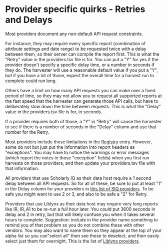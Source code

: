 # Provider specific quirks - Retries and Delays

Most providers document any non-default API request constraints. 

For instance, they may require every specific report (combination of attribute settings and date range) to be requested twice with a delay between them, so their server can compile the report first.  This is what the "Retry" value in the providers.tsv file is for. You can put a "Y" for yes if the provider doesn't specify a specific delay time, or a number in seconds if they do. The harvester will use a reasonable default value if you put a "Y", but if you have a lot of those, expect the overall time for a harvest run to complete could run long.

Others have a limit on how many API requests you can make over a fixed period of time, so they may not allow you to request all supported reports at the fast speed that the harvester can generate those API calls, but have to deliberately slow down the time between requests. This is what the "Delay" value in the providers.tsv file is for, in seconds.

If a provider requires both of those, a "Y" in "Retry" will cause the harvester to see if there is a number of seconds in the "Delay" column and use that number for the Retry.

Most providers include these limitations in the [Registry](https://registry.countermetrics.org/) entry.  However, some do not but just put the information into report headers as "exceptions". You may have to notice the warnings or error messages (which report the notes in those "exception" fields) when you first run harvests on those providers, and then update your providers.tsv file with that information.

All providers that use Scholarly IQ as their data host require a 1 second delay between all API requests. So for all of these, be sure to put at least "1" in the Delay column for your providers in [this list of SIQ providers](https://registry.countermetrics.org/usage-data-host/436ccfaa-f0dd-4b50-a31f-63005c2feae7). To be safe you might want to use 2 or 3, and also to be safe a "2" for Retry.

Providers that use Liblynx as their data host may require very long reports like IR, IR_A1 to be re-run a full hour later. You could put 3600 seconds in delay and 2 in retry, but that will likely confuse you when it takes several hours to complete. Suggestion: include in the provider name something to remind you of that problem so you do not combine these with other vendors. You may also want to name them so they appear at the top of your alpha list so you can"select all" then see these to deselect, and then easily select just them for overnight.  This is the list of [Liblynx providers](https://registry.countermetrics.org/usage-data-host/dcd08025-f8fb-48d8-a322-9a8a4043b518).
